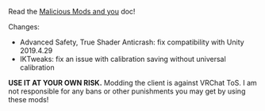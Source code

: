 Read the [Malicious Mods and you](https://github.com/knah/VRCMods/blob/master/Malicious-Mods.md) doc!

Changes:
 * Advanced Safety, True Shader Anticrash: fix compatibility with Unity 2019.4.29
 * IKTweaks: fix an issue with calibration saving without universal calibration

**USE IT AT YOUR OWN RISK.** Modding the client is against VRChat ToS. I am not responsible for any bans or other punishments you may get by using these mods!